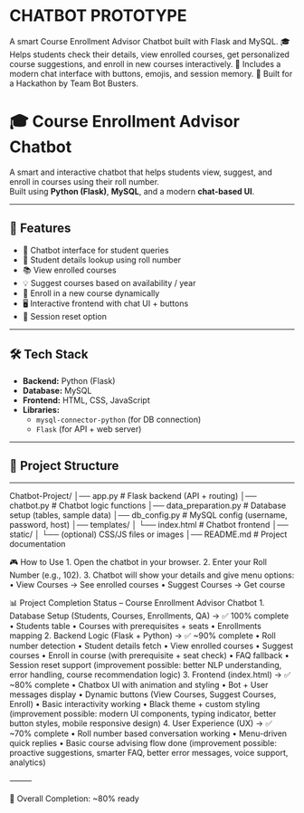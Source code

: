 # CHATBOT PROTOTYPE
A smart Course Enrollment Advisor Chatbot built with Flask and MySQL.   🎓 Helps students check their details, view enrolled courses, get personalized course suggestions, and enroll in new courses interactively.   💬 Includes a modern chat interface with buttons, emojis, and session memory.   🚀 Built for a Hackathon by Team Bot Busters.

# 🎓 Course Enrollment Advisor Chatbot

A smart and interactive chatbot that helps students view, suggest, and enroll in courses using their roll number.  
Built using **Python (Flask)**, **MySQL**, and a modern **chat-based UI**.

---

## 🚀 Features
- 🤖 Chatbot interface for student queries  
- 📌 Student details lookup using roll number  
- 📚 View enrolled courses  
- 💡 Suggest courses based on availability / year  
- 📝 Enroll in a new course dynamically  
- 🖥️ Interactive frontend with chat UI + buttons  
- 🔄 Session reset option  

---

## 🛠️ Tech Stack
- **Backend:** Python (Flask)  
- **Database:** MySQL  
- **Frontend:** HTML, CSS, JavaScript  
- **Libraries:**  
  - `mysql-connector-python` (for DB connection)  
  - `Flask` (for API + web server)  

---

## 📂 Project Structure
---
Chatbot-Project/
│── app.py                # Flask backend (API + routing)
│── chatbot.py            # Chatbot logic functions
│── data_preparation.py   # Database setup (tables, sample data)
│── db_config.py          # MySQL config (username, password, host)
│── templates/
│    └── index.html       # Chatbot frontend
│── static/
│    └── (optional) CSS/JS files or images
│── README.md             # Project documentation

🎮 How to Use
	1.	Open the chatbot in your browser.
	2.	Enter your Roll Number (e.g., 102).
	3.	Chatbot will show your details and give menu options:
	•	View Courses → See enrolled courses
	•	Suggest Courses → Get course

📊 Project Completion Status – Course Enrollment Advisor Chatbot
	1.	Database Setup (Students, Courses, Enrollments, QA) → ✅ 100% complete
	•	Students table
	•	Courses with prerequisites + seats
	•	Enrollments mapping
	2.	Backend Logic (Flask + Python) → ✅ ~90% complete
	•	Roll number detection
	•	Student details fetch
	•	View enrolled courses
	•	Suggest courses
	•	Enroll in course (with prerequisite + seat check)
	•	FAQ fallback
	•	Session reset support
(improvement possible: better NLP understanding, error handling, course recommendation logic)
	3.	Frontend (index.html) → ✅ ~80% complete
	•	Chatbox UI with animation and styling
	•	Bot + User messages display
	•	Dynamic buttons (View Courses, Suggest Courses, Enroll)
	•	Basic interactivity working
	•	Black theme + custom styling
(improvement possible: modern UI components, typing indicator, better button styles, mobile responsive design)
	4.	User Experience (UX) → ✅ ~70% complete
	•	Roll number based conversation working
	•	Menu-driven quick replies
	•	Basic course advising flow done
(improvement possible: proactive suggestions, smarter FAQ, better error messages, voice support, analytics)

⸻

🎯 Overall Completion: ~80% ready

